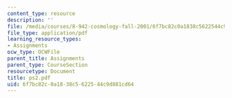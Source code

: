 ```yaml
---
content_type: resource
description: ''
file: /media/courses/8-942-cosmology-fall-2001/6f7bc82c0a1838c5622544c9d881cd64_ps2.pdf
file_type: application/pdf
learning_resource_types:
- Assignments
ocw_type: OCWFile
parent_title: Assignments
parent_type: CourseSection
resourcetype: Document
title: ps2.pdf
uid: 6f7bc82c-0a18-38c5-6225-44c9d881cd64
---
```

